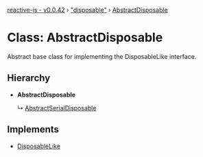[reactive-js - v0.0.42](../README.md) › ["disposable"](../modules/_disposable_.md) › [AbstractDisposable](_disposable_.abstractdisposable.md)

# Class: AbstractDisposable

Abstract base class for implementing the DisposableLike interface.

## Hierarchy

* **AbstractDisposable**

  ↳ [AbstractSerialDisposable](_disposable_.abstractserialdisposable.md)

## Implements

* [DisposableLike](../interfaces/_disposable_.disposablelike.md)
